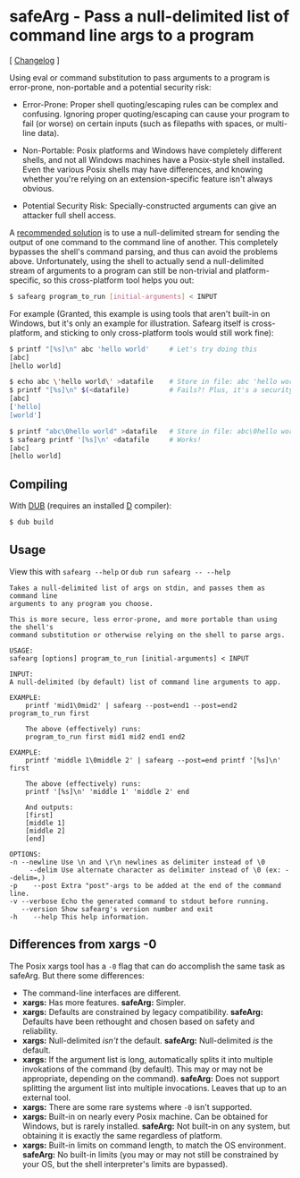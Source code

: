 safeArg - Pass a null-delimited list of command line args to a program
======================================================================

[ [Changelog](https://github.com/Abscissa/safeArg/blob/master/CHANGELOG.md) ]

Using eval or command substitution to pass arguments to a program is error-prone, non-portable and a potential security risk:

- Error-Prone: Proper shell quoting/escaping rules can be complex and confusing. Ignoring proper quoting/escaping can cause your program to fail (or worse) on certain inputs (such as filepaths with spaces, or multi-line data).

- Non-Portable: Posix platforms and Windows have completely different shells, and not all Windows machines have a Posix-style shell installed. Even the various Posix shells may have differences, and knowing whether you're relying on an extension-specific feature isn't always obvious.

- Potential Security Risk: Specially-constructed arguments can give an attacker full shell access.

A [recommended solution](http://stackoverflow.com/questions/30720364/honoring-quoting-in-reading-shell-arguments-from-a-file)
is to use a null-delimited stream for sending the output of one command to the command line of another. This completely bypasses the shell's command parsing, and thus can avoid the problems above. Unfortunately, using the shell to actually send a null-delimited stream of arguments to a program can still be non-trivial and platform-specific, so this cross-platform tool helps you out:

```bash
$ safearg program_to_run [initial-arguments] < INPUT
```

For example (Granted, this example is using tools that aren't built-in on Windows, but it's only an example for illustration. Safearg itself is cross-platform, and sticking to only cross-platform tools would still work fine):
```bash
$ printf "[%s]\n" abc 'hello world'     # Let's try doing this
[abc]
[hello world]

$ echo abc \'hello world\' >datafile    # Store in file: abc 'hello world'
$ printf "[%s]\n" $(<datafile)          # Fails?! Plus, it's a security risk :(
[abc]
['hello]
[world']

$ printf "abc\0hello world" >datafile   # Store in file: abc\0hello world
$ safearg printf '[%s]\n' <datafile     # Works!
[abc]
[hello world]
```

Compiling
---------

With [DUB](http://code.dlang.org/getting_started) (requires an installed [D](http://dlang.org) compiler):
```bash
$ dub build
```

Usage
-----

View this with ```safearg --help``` or ```dub run safearg -- --help```

```
Takes a null-delimited list of args on stdin, and passes them as command line
arguments to any program you choose.

This is more secure, less error-prone, and more portable than using the shell's
command substitution or otherwise relying on the shell to parse args.

USAGE:
safearg [options] program_to_run [initial-arguments] < INPUT

INPUT:
A null-delimited (by default) list of command line arguments to app.

EXAMPLE:
    printf 'mid1\0mid2' | safearg --post=end1 --post=end2 program_to_run first

    The above (effectively) runs:
    program_to_run first mid1 mid2 end1 end2

EXAMPLE:
    printf 'middle 1\0middle 2' | safearg --post=end printf '[%s]\n' first

    The above (effectively) runs:
    printf '[%s]\n' 'middle 1' 'middle 2' end

    And outputs:
    [first]
    [middle 1]
    [middle 2]
    [end]

OPTIONS:
-n --newline Use \n and \r\n newlines as delimiter instead of \0
     --delim Use alternate character as delimiter instead of \0 (ex: --delim=,)
-p    --post Extra "post"-args to be added at the end of the command line.
-v --verbose Echo the generated command to stdout before running.
   --version Show safearg's version number and exit
-h    --help This help information.
```

Differences from xargs -0
-------------------------

The Posix xargs tool has a ```-0``` flag that can do accomplish the same task as safeArg. But there some differences:

- The command-line interfaces are different.
- **xargs:** Has more features. **safeArg:** Simpler.
- **xargs:** Defaults are constrained by legacy compatibility. **safeArg:** Defaults have been rethought and chosen based on safety and reliability.
- **xargs:** Null-delimited *isn't* the default. **safeArg:** Null-delimited *is* the default.
- **xargs:** If the argument list is long, automatically splits it into multiple invokations of the command (by default). This may or may not be appropriate, depending on the command). **safeArg:** Does not support splitting the argument list into multiple invocations. Leaves that up to an external tool.
- **xargs:** There are some rare systems where ```-0``` isn't supported.
- **xargs:** Built-in on nearly every Posix machine. Can be obtained for Windows, but is rarely installed. **safeArg:** Not built-in on any system, but obtaining it is exactly the same regardless of platform.
- **xargs:** Built-in limits on command length, to match the OS environment. **safeArg:** No built-in limits (you may or may not still be constrained by your OS, but the shell interpreter's limits are bypassed).
